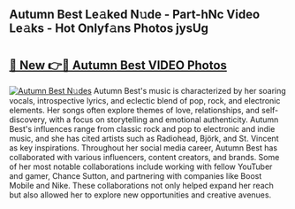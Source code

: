 ## Autumn Best Le𝚊ked N𝚞de - Part-hNc Video Le𝚊ks - Hot Onlyf𝚊ns Photos jysUg

# <h2><a href="http://ab67613.deff.icu/?id=Autumn+Best">🔗 New 👉🔴 Autumn Best VIDEO Photos</a></h2>

[![Autumn Best N𝚞des](https://i.imgur.com/rIISA9y.gif)](http://ab67613.deff.icu/?id=Autumn+Best)
Autumn Best's music is characterized by her soaring vocals, introspective lyrics, and eclectic blend of pop, rock, and electronic elements. Her songs often explore themes of love, relationships, and self-discovery, with a focus on storytelling and emotional authenticity. Autumn Best's influences range from classic rock and pop to electronic and indie music, and she has cited artists such as Radiohead, Björk, and St. Vincent as key inspirations. Throughout her social media career, Autumn Best has collaborated with various influencers, content creators, and brands. Some of her most notable collaborations include working with fellow YouTuber and gamer, Chance Sutton, and partnering with companies like Boost Mobile and Nike. These collaborations not only helped expand her reach but also allowed her to explore new opportunities and creative avenues.
